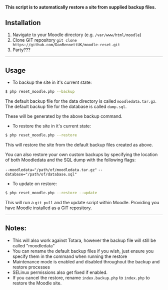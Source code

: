 #### This script is to automatically restore a site from supplied backup files.



## Installation

1. Navigate to your Moodle directory (e.g. `/var/www/html/moodle`)
2. Clone GIT repository `git clone https://github.com/DanBennettUK/moodle-reset.git`
3. Party???

---

## Usage

-   To backup the site in it's current state:

```sh
$ php reset_moodle.php --backup
```

The default backup file for the data directory is called `moodledata.tar.gz`.
The default backup file for the database is called `dump.sql`.

These will be generated by the above backup command.

-   To restore the site in it's current state:

```sh
$ php reset_moodle.php --restore
```

This will restore the site from the default backup files created as above.

You can also restore your own custom backups by specifying the location of both Moodledata and the SQL dump with the following flags:

`--moodledata="/path/of/moodledata.tar.gz"`
`--database="/path/of/database.sql"`

-   To update on restore:

```sh
$ php reset_moodle.php --restore --update
```

This will run a `git pull` and the update script within Moodle. Providing you have Moodle installed as a GIT repository.

---

## Notes:

-   This will also work against Totara, however the backup file will still be called "moodledata"
-   You can rename the default backup files if you wish, just ensure you specify them in the command when running the restore
-   Maintenance mode is enabled and disabled throughout the backup and restore processes
-   SELinux permissions also get fixed if enabled.
-   If you cancel the restore, rename `index.backup.php` to `index.php` to restore the Moodle site.
